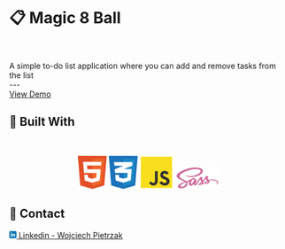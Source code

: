 <a name="readme-top"></a>

# 📋 Magic 8 Ball

<br />
  <p>
    A simple to-do list application where you can add and remove tasks from the list
    <br />
    ---
    <br />
    <a href="https://sensational-figolla-f4db0b.netlify.app/" target="_blank">View Demo</a>
  </p>

## 🧰 Built With

<br />
<p align="center">
<img height="60" src="img/github/html5.svg"/>
<img height="60" src="img/github/css3.svg"/>
<img height="60" src="img/github/javascript.svg"/>
<img height="40" src="img/github/sass.svg"/>
</p>

## 💼 Contact

<a href="https://www.linkedin.com/in/wojciech-pietrzak-238a25262/"><img height="13" src="img/github/linkedin.svg"/> Linkedin - Wojciech Pietrzak</a>
